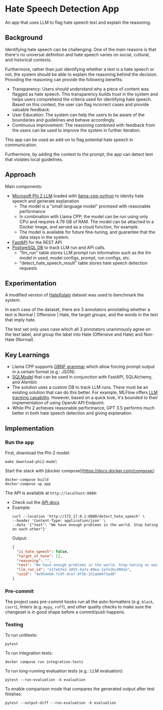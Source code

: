 # Hate Speech Detection App

An app that uses LLM to flag hate speech text and explain the reasoning.

## Background

Identifying hate speech can be challenging. One of the main reasons is that there's no universal definition and
hate speech varies on social, cultural, and historical contexts.

Furthermore, rather than just identifying whether a text is a hate speech or not, the system should be able to
explain the reasoning behind the decision. Providing the reasoning can provide the following benefits:
- Transparency: Users should understand why a piece of content was flagged as hate speech.
This transparency builds trust in the system and helps users comprehend the criteria used for identifying hate speech.
Based on this context, the user can flag incorrect cases and provide valuable feedback.
- User Education: The system can help the users to be aware of the boundaries and guidelines and behave accordingly.
- Continuous improvement: The reasoning combined with feedback from the users can be used to improve the system in further iteration.

This app can be used an add-on to flag potential hate speech in communication.

Furthermore, by adding the context to the prompt, the app can detect text that violates local guidelines.

## Approach

Main components:
- [Microsoft Phi 2 LLM](https://huggingface.co/TheBloke/phi-2-GGUF) loaded with [llama-cpp-python](https://github.com/abetlen/llama-cpp-python) to idenity hate speech and generate explanation
  - The model is a "small language model" promised with reasonable performance
  - In combination with Llama CPP, the model can be run using only CPU and requires 4.79 GB of RAM. The model can be attached to a Docker image, and served as a cloud function, for example.
  - The model is available for future fine-tuning, and guarantee that the data stays in the system.
- [FastAPI](https://fastapi.tiangolo.com/) for the REST API.
- [PostgreSQL DB](https://www.postgresql.org/) to track LLM run and API calls.
  - "llm_run" table stores LLM prompt run information such as the llm model in used, model configs, prompt, run configs, etc.
  - "detect_hate_speech_result" table stores hate speech detection requests


## Experimentation

A modified version of [HateXplain](https://github.com/hate-alert/HateXplain) dataset was used to benchmark the system.

In each case of the dataset, there are 3 annotators annotating whether a text is Normal | Offensive | Hate, the target groups, and the words in the text that imply hate.

The test set only uses case which all 3 annotators unanimously agree on the text label, and group the label into Hate (Offensive and Hate) and Non-Hate (Normal).


## Key Learnings
- Llama CPP supports [GBNF grammar](https://github.com/ggerganov/llama.cpp/blob/master/grammars/README.md) which allow forcing prompt output in a certain format (e.g.: JSON).
- [SQLModel](https://sqlmodel.tiangolo.com/) that can be used in conjunction with FastAPI, SQLAlchemy, and Alembic
- The solution uses a custom DB to track LLM runs. There must be an existing solution that can do this better.
For example, MLFlow offers [LLM tracking capability](https://mlflow.org/docs/latest/llms/llm-tracking/index.html). However, based on a quick look, it's bounded to their
implementation of using OpenAI API Endpoint.
- While Phi 2 achieves reasonable performance, GPT 3.5 performs much better in both hate speech detection and giving explanation.


## Implementation
### Run the app

First, download the Phi-2 model:

```shell
make download-phi2-model
```

Start the stack with [docker compose](https://docs.docker.com/compose/:

```shell
docker-compose build
docker-compose up app
```

The API is available at `http://localhost:8080`:
- Check out the [API docs](http://localhost:8080/docs)
- Example:
  ```shell
  curl --location 'http://172.17.0.1:8080/detect_hate_speech' \
  --header 'Content-Type: application/json' \
  --data '{"text": "We have enough problems in the world. Stop hating on each other"}'
  ```
  Output:
  ```json
  {
    "is_hate_speech": false,
    "target_of_hate": [],
    "reasoning": "",
    "text": "We have enough problems in the world. Stop hating on each other",
    "llm_run_id": "e1feb7e2-1855-4a7a-80ea-1afe1bc4081e",
    "uuid": "4e954eb6-7c9f-4ca7-9f5b-321ab84f3ad0"
  }
  ```


### Pre-commit

The project uses pre-commit hooks run all the auto-formatters (e.g. `black`, `isort`), linters (e.g. `mypy`, `ruff`), and other quality
 checks to make sure the changeset is in good shape before a commit/push happens.

### Testing

To run unittests:

```shell
pytest
```

To run integration tests:

```shell
docker compose run integration-tests
```

To run long-running evaluation tests (e.g.: LLM evaluation):

```shell
pytest --run-evaluation -k evaluation
```

To enable comparison mode that compares the generated output after test finishes:

```shell
pytest --output-diff --run-evaluation -k evaluation
```
